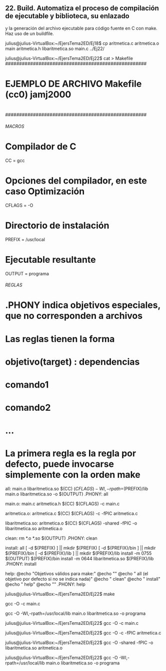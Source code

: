 ## 22. Build. Automatiza el proceso de compilación de ejecutable y biblioteca, su enlazado
y la generación del archivo ejecutable para código fuente en C con make. Haz uso
de un buildfile.


julius@julius-VirtualBox:~/EjersTema2ED/Ej18$ cp aritmetica.c aritmetica.o main aritmetica.h libaritmetica.so main.c ../Ej22/


julius@julius-VirtualBox:~/EjersTema2ED/Ej22$ cat > Makefile
###################################################
#
#  EJEMPLO DE ARCHIVO 	Makefile    (cc0) jamj2000
#
###################################################


###### MACROS

# Compilador de C
CC     = gcc

# Opciones del compilador, en este caso Optimización
CFLAGS = -O

# Directorio de instalación
PREFIX = /usr/local

# Ejecutable resultante
OUTPUT = programa


###### REGLAS

# .PHONY indica objetivos especiales, que no corresponden a archivos
#
# Las reglas tienen la forma
# objetivo(target) : dependencias
# <TAB>	comando1 
# <TAB>	comando2
# <TAB>	...
#
# La primera regla es la regla por defecto, puede invocarse simplemente con la orden make

all: main.o  libaritmetica.so
	$(CC) $(CFLAGS)  -Wl,-rpath=$(PREFIX)/lib  main.o  libaritmetica.so  -o  $(OUTPUT)
.PHONY: all


main.o: main.c  aritmetica.h
	$(CC) $(CFLAGS)  -c  main.c


aritmetica.o: aritmetica.c
	$(CC) $(CFLAGS)  -c  -fPIC  aritmetica.c


libaritmetica.so: aritmetica.o
	$(CC) $(CFLAGS)  -shared  -fPIC  -o  libaritmetica.so  aritmetica.o


clean:
	rm  *.o  *.so  $(OUTPUT)
.PHONY: clean


install: all
	[ -d $(PREFIX) ] || mkdir $(PREFIX)
	[ -d $(PREFIX)/bin ] || mkdir $(PREFIX)/bin
	[ -d $(PREFIX)/lib ] || mkdir $(PREFIX)/lib
	install -m 0755 $(OUTPUT) $(PREFIX)/bin
	install -m 0644 libaritmetica.so $(PREFIX)/lib
.PHONY: install


help:
	@echo "Objetivos válidos para make:"
	@echo ""
	@echo "  all (el objetivo por defecto si no se indica nada)"
	@echo "  clean"
	@echo "  install"
	@echo "  help"
	@echo ""
.PHONY: help


julius@julius-VirtualBox:~/EjersTema2ED/Ej22$ make


gcc -O  -c  main.c


gcc -O  -Wl,-rpath=/usr/local/lib  main.o  libaritmetica.so  -o  programa


julius@julius-VirtualBox:~/EjersTema2ED/Ej22$ gcc -O  -c  main.c


julius@julius-VirtualBox:~/EjersTema2ED/Ej22$ gcc -O  -c  -fPIC  aritmetica.c


julius@julius-VirtualBox:~/EjersTema2ED/Ej22$ gcc -O  -shared  -fPIC  -o  libaritmetica.so  aritmetica.o


julius@julius-VirtualBox:~/EjersTema2ED/Ej22$ gcc -O  -Wl,-rpath=/usr/local/lib  main.o  libaritmetica.so  -o  programa

